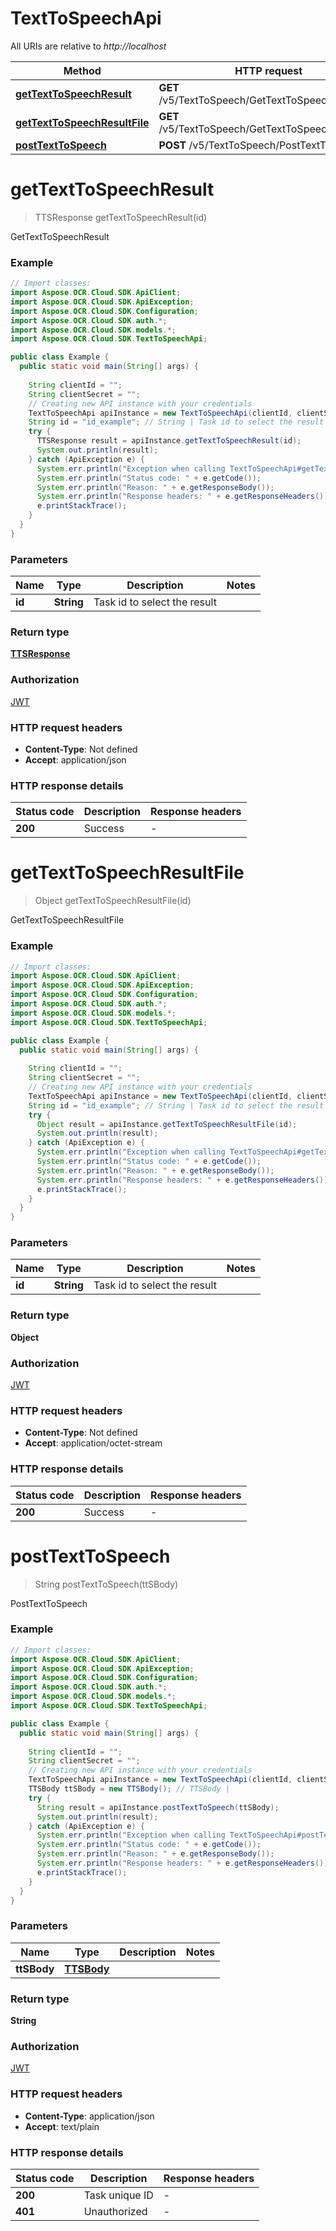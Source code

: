 # TextToSpeechApi

All URIs are relative to *http://localhost*

| Method | HTTP request | Description |
|------------- | ------------- | -------------|
| [**getTextToSpeechResult**](TextToSpeechApi.md#getTextToSpeechResult) | **GET** /v5/TextToSpeech/GetTextToSpeechResult | GetTextToSpeechResult |
| [**getTextToSpeechResultFile**](TextToSpeechApi.md#getTextToSpeechResultFile) | **GET** /v5/TextToSpeech/GetTextToSpeechResultFile | GetTextToSpeechResultFile |
| [**postTextToSpeech**](TextToSpeechApi.md#postTextToSpeech) | **POST** /v5/TextToSpeech/PostTextToSpeech | PostTextToSpeech |


<a name="getTextToSpeechResult"></a>
# **getTextToSpeechResult**
> TTSResponse getTextToSpeechResult(id)

GetTextToSpeechResult

### Example
```java
// Import classes:
import Aspose.OCR.Cloud.SDK.ApiClient;
import Aspose.OCR.Cloud.SDK.ApiException;
import Aspose.OCR.Cloud.SDK.Configuration;
import Aspose.OCR.Cloud.SDK.auth.*;
import Aspose.OCR.Cloud.SDK.models.*;
import Aspose.OCR.Cloud.SDK.TextToSpeechApi;

public class Example {
  public static void main(String[] args) {
    
    String clientId = "";
    String clientSecret = "";
    // Creating new API instance with your credentials
    TextToSpeechApi apiInstance = new TextToSpeechApi(clientId, clientSecret);
    String id = "id_example"; // String | Task id to select the result
    try {
      TTSResponse result = apiInstance.getTextToSpeechResult(id);
      System.out.println(result);
    } catch (ApiException e) {
      System.err.println("Exception when calling TextToSpeechApi#getTextToSpeechResult");
      System.err.println("Status code: " + e.getCode());
      System.err.println("Reason: " + e.getResponseBody());
      System.err.println("Response headers: " + e.getResponseHeaders());
      e.printStackTrace();
    }
  }
}
```

### Parameters

| Name | Type | Description  | Notes |
|------------- | ------------- | ------------- | -------------|
| **id** | **String**| Task id to select the result | |

### Return type

[**TTSResponse**](TTSResponse.md)

### Authorization

[JWT](../README.md#JWT)

### HTTP request headers

 - **Content-Type**: Not defined
 - **Accept**: application/json

### HTTP response details
| Status code | Description | Response headers |
|-------------|-------------|------------------|
| **200** | Success |  -  |

<a name="getTextToSpeechResultFile"></a>
# **getTextToSpeechResultFile**
> Object getTextToSpeechResultFile(id)

GetTextToSpeechResultFile

### Example
```java
// Import classes:
import Aspose.OCR.Cloud.SDK.ApiClient;
import Aspose.OCR.Cloud.SDK.ApiException;
import Aspose.OCR.Cloud.SDK.Configuration;
import Aspose.OCR.Cloud.SDK.auth.*;
import Aspose.OCR.Cloud.SDK.models.*;
import Aspose.OCR.Cloud.SDK.TextToSpeechApi;

public class Example {
  public static void main(String[] args) {
    
    String clientId = "";
    String clientSecret = "";
    // Creating new API instance with your credentials
    TextToSpeechApi apiInstance = new TextToSpeechApi(clientId, clientSecret);
    String id = "id_example"; // String | Task id to select the result
    try {
      Object result = apiInstance.getTextToSpeechResultFile(id);
      System.out.println(result);
    } catch (ApiException e) {
      System.err.println("Exception when calling TextToSpeechApi#getTextToSpeechResultFile");
      System.err.println("Status code: " + e.getCode());
      System.err.println("Reason: " + e.getResponseBody());
      System.err.println("Response headers: " + e.getResponseHeaders());
      e.printStackTrace();
    }
  }
}
```

### Parameters

| Name | Type | Description  | Notes |
|------------- | ------------- | ------------- | -------------|
| **id** | **String**| Task id to select the result | |

### Return type

**Object**

### Authorization

[JWT](../README.md#JWT)

### HTTP request headers

 - **Content-Type**: Not defined
 - **Accept**: application/octet-stream

### HTTP response details
| Status code | Description | Response headers |
|-------------|-------------|------------------|
| **200** | Success |  -  |

<a name="postTextToSpeech"></a>
# **postTextToSpeech**
> String postTextToSpeech(ttSBody)

PostTextToSpeech

### Example
```java
// Import classes:
import Aspose.OCR.Cloud.SDK.ApiClient;
import Aspose.OCR.Cloud.SDK.ApiException;
import Aspose.OCR.Cloud.SDK.Configuration;
import Aspose.OCR.Cloud.SDK.auth.*;
import Aspose.OCR.Cloud.SDK.models.*;
import Aspose.OCR.Cloud.SDK.TextToSpeechApi;

public class Example {
  public static void main(String[] args) {
    
    String clientId = "";
    String clientSecret = "";
    // Creating new API instance with your credentials
    TextToSpeechApi apiInstance = new TextToSpeechApi(clientId, clientSecret);
    TTSBody ttSBody = new TTSBody(); // TTSBody | 
    try {
      String result = apiInstance.postTextToSpeech(ttSBody);
      System.out.println(result);
    } catch (ApiException e) {
      System.err.println("Exception when calling TextToSpeechApi#postTextToSpeech");
      System.err.println("Status code: " + e.getCode());
      System.err.println("Reason: " + e.getResponseBody());
      System.err.println("Response headers: " + e.getResponseHeaders());
      e.printStackTrace();
    }
  }
}
```

### Parameters

| Name | Type | Description  | Notes |
|------------- | ------------- | ------------- | -------------|
| **ttSBody** | [**TTSBody**](TTSBody.md)|  | |

### Return type

**String**

### Authorization

[JWT](../README.md#JWT)

### HTTP request headers

 - **Content-Type**: application/json
 - **Accept**: text/plain

### HTTP response details
| Status code | Description | Response headers |
|-------------|-------------|------------------|
| **200** | Task unique ID |  -  |
| **401** | Unauthorized |  -  |

